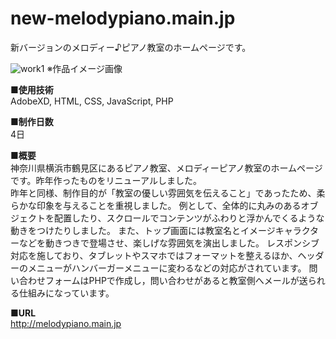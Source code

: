 # new-melodypiano.main.jp
新バージョンのメロディー♪ピアノ教室のホームページです。

![work1](https://github.com/yamabukiruri/new-melodypiano.main.jp/assets/112258108/ce766790-ef29-4ef5-8cc7-b690895499f9)
※作品イメージ画像

**■使用技術**<br>
AdobeXD, HTML, CSS, JavaScript, PHP

**■制作日数**<br>
4日

**■概要**<br>
神奈川県横浜市鶴見区にあるピアノ教室、メロディーピアノ教室のホームページです。昨年作ったものをリニューアルしました。<br>
昨年と同様、制作目的が「教室の優しい雰囲気を伝えること」であったため、柔らかな印象を与えることを重視しました。
例として、全体的に丸みのあるオブジェクトを配置したり、スクロールでコンテンツがふわりと浮かんでくるような動きをつけたりしました。
また、トップ画面には教室名とイメージキャラクターなどを動きつきで登場させ、楽しげな雰囲気を演出しました。
レスポンシブ対応を施しており、タブレットやスマホではフォーマットを整えるほか、ヘッダーのメニューがハンバーガーメニューに変わるなどの対応がされています。
問い合わせフォームはPHPで作成し，問い合わせがあると教室側へメールが送られる仕組みになっています。

**■URL**<br>
http://melodypiano.main.jp
